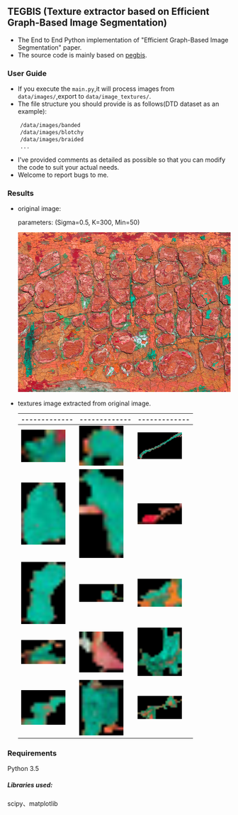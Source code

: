 ## TEGBIS (Texture extractor based on Efficient Graph-Based Image Segmentation)
- The End to End Python implementation of "Efficient Graph-Based Image Segmentation" paper.
- The source code is mainly based on [pegbis](https://github.com/salaee/pegbis).

### User Guide
- If you execute the `main.py`,it will process images from `data/images/`,export to
`data/image_textures/`.
- The file structure you should provide is as follows(DTD dataset as an example):
```angular2html
    /data/images/banded
    /data/images/blotchy
    /data/images/braided
    ...
```
- I've provided comments as detailed as possible so that you can modify the code to 
  suit your actual needs.
- Welcome to report bugs to me.

### Results
- original image:
  
  parameters: (Sigma=0.5, K=300, Min=50)
  
  ![original image](https://github.com/xb534/tegbis/blob/master/results/blotchy_0003.jpg)


- textures image extracted from original image.

  -------------  | ------------- | -------------
  ------------- | ------------- | -------------
  <img src="https://github.com/xb534/tegbis/blob/master/results/blotchy_0003_0.png" width="100"/>  | <img src="https://github.com/xb534/tegbis/blob/master/results/blotchy_0003_1.png" width="100"/>  | <img src="https://github.com/xb534/tegbis/blob/master/results/blotchy_0003_2.png" width="100"/>
  <img src="https://github.com/xb534/tegbis/blob/master/results/blotchy_0003_3.png" width="100"/>  | <img src="https://github.com/xb534/tegbis/blob/master/results/blotchy_0003_4.png" width="100"/>  | <img src="https://github.com/xb534/tegbis/blob/master/results/blotchy_0003_5.png" width="100"/>
  <img src="https://github.com/xb534/tegbis/blob/master/results/blotchy_0003_6.png" width="100"/>  | <img src="https://github.com/xb534/tegbis/blob/master/results/blotchy_0003_7.png" width="100"/>  | <img src="https://github.com/xb534/tegbis/blob/master/results/blotchy_0003_8.png" width="100"/>
  <img src="https://github.com/xb534/tegbis/blob/master/results/blotchy_0003_9.png" width="100"/>  | <img src="https://github.com/xb534/tegbis/blob/master/results/blotchy_0003_10.png" width="100"/>  | <img src="https://github.com/xb534/tegbis/blob/master/results/blotchy_0003_11.png" width="100"/>
  <img src="https://github.com/xb534/tegbis/blob/master/results/blotchy_0003_12.png" width="100"/>  | <img src="https://github.com/xb534/tegbis/blob/master/results/blotchy_0003_13.png" width="100"/>  | <img src="https://github.com/xb534/tegbis/blob/master/results/blotchy_0003_14.png" width="100"/>


### Requirements
Python 3.5<br>

##### Libraries used: 
scipy、matplotlib


